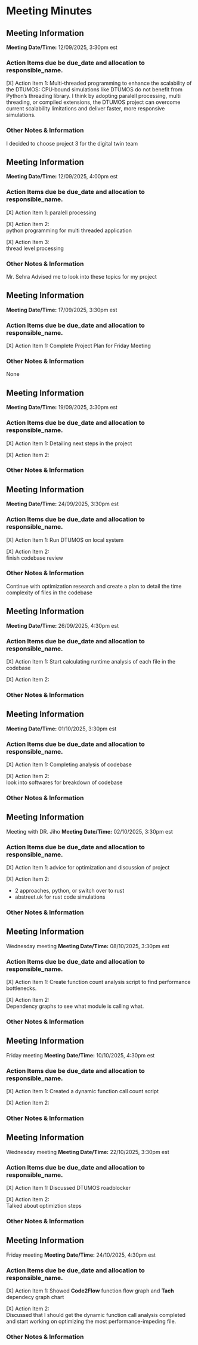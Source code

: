 # Meeting Minutes
## Meeting Information

**Meeting Date/Time:** 12/09/2025, 3:30pm est 
### Action Items due be due_date and allocation to responsible_name.

[X] Action Item 1:
Multi-threaded programming to enhance the scalability of the DTUMOS: 
CPU‑bound simulations like DTUMOS do not benefit from Python’s threading library. I think by adopting paralell processing, multi threading, or compiled extensions, the DTUMOS project can overcome current scalability limitations and deliver faster, more responsive simulations.

### Other Notes & Information
I decided to choose project 3 for the digital twin team



## Meeting Information

**Meeting Date/Time:** 12/09/2025, 4:00pm est  
### Action Items due be due_date and allocation to responsible_name.

[X] Action Item 1:
paralell processing

[X] Action Item 2:  
python programming for multi threaded application

[X] Action Item 3:  
thread level processing

### Other Notes & Information
Mr. Sehra Advised me to look into these topics for my project



## Meeting Information

**Meeting Date/Time:** 17/09/2025, 3:30pm est  
### Action Items due be due_date and allocation to responsible_name.

[X] Action Item 1:
Complete Project Plan for Friday Meeting


### Other Notes & Information
None



## Meeting Information

**Meeting Date/Time:** 19/09/2025, 3:30pm est  
### Action Items due be due_date and allocation to responsible_name.

[X] Action Item 1:
Detailing next steps in the project

[X] Action Item 2:  


### Other Notes & Information



## Meeting Information

**Meeting Date/Time:** 24/09/2025, 3:30pm est  
### Action Items due be due_date and allocation to responsible_name.

[X] Action Item 1:
Run DTUMOS on local system

[X] Action Item 2:  
finish codebase review

### Other Notes & Information
Continue with optimization research and create a plan to detail the time complexity of files in the codebase



## Meeting Information

**Meeting Date/Time:** 26/09/2025, 4:30pm est  
### Action Items due be due_date and allocation to responsible_name.

[X] Action Item 1:
Start calculating runtime analysis of each file in the codebase

[X] Action Item 2:  


### Other Notes & Information



## Meeting Information

**Meeting Date/Time:** 01/10/2025, 3:30pm est  
### Action Items due be due_date and allocation to responsible_name.

[X] Action Item 1:
Completing analysis of codebase

[X] Action Item 2:  
look into softwares for breakdown of codebase

### Other Notes & Information



## Meeting Information
Meeting with DR. Jiho
**Meeting Date/Time:** 02/10/2025, 3:30pm est  
### Action Items due be due_date and allocation to responsible_name.

[X] Action Item 1:
advice for optimization and discussion of project

[X] Action Item 2:  
- 2 approaches, python, or switch over to rust
- abstreet.uk for rust code simulations

### Other Notes & Information


## Meeting Information
Wednesday meeting
**Meeting Date/Time:** 08/10/2025, 3:30pm est  
### Action Items due be due_date and allocation to responsible_name.

[X] Action Item 1:
Create function count analysis script to find performance bottlenecks. 

[X] Action Item 2:  
Dependency graphs to see what module is calling what.

### Other Notes & Information



## Meeting Information
Friday meeting
**Meeting Date/Time:** 10/10/2025, 4:30pm est  
### Action Items due be due_date and allocation to responsible_name.

[X] Action Item 1:
Created a dynamic function call count script

[X] Action Item 2:  


### Other Notes & Information


## Meeting Information
Wednesday meeting
**Meeting Date/Time:** 22/10/2025, 3:30pm est  
### Action Items due be due_date and allocation to responsible_name.

[X] Action Item 1:
Discussed DTUMOS roadblocker 

[X] Action Item 2:  
Talked about optimiztion steps

### Other Notes & Information


## Meeting Information
Friday meeting
**Meeting Date/Time:** 24/10/2025, 4:30pm est  
### Action Items due be due_date and allocation to responsible_name.

[X] Action Item 1:
Showed **Code2Flow** function flow graph and **Tach** dependecy graph chart

[X] Action Item 2:  
Discussed that I should get the dynamic function call analysis completed and start working on optimizing the most performance-impeding file.

### Other Notes & Information
